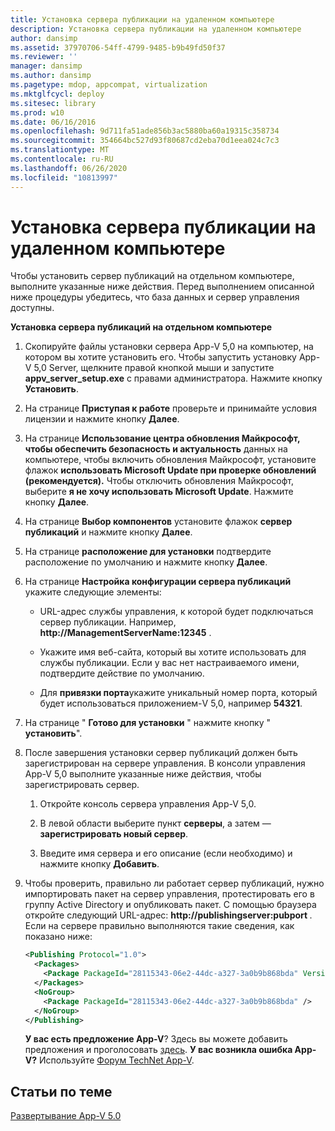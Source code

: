 ```yaml
---
title: Установка сервера публикации на удаленном компьютере
description: Установка сервера публикации на удаленном компьютере
author: dansimp
ms.assetid: 37970706-54ff-4799-9485-b9b49fd50f37
ms.reviewer: ''
manager: dansimp
ms.author: dansimp
ms.pagetype: mdop, appcompat, virtualization
ms.mktglfcycl: deploy
ms.sitesec: library
ms.prod: w10
ms.date: 06/16/2016
ms.openlocfilehash: 9d711fa51ade856b3ac5880ba60a19315c358734
ms.sourcegitcommit: 354664bc527d93f80687cd2eba70d1eea024c7c3
ms.translationtype: MT
ms.contentlocale: ru-RU
ms.lasthandoff: 06/26/2020
ms.locfileid: "10813997"
---
```

# Установка сервера публикации на удаленном компьютере


Чтобы установить сервер публикаций на отдельном компьютере, выполните указанные ниже действия. Перед выполнением описанной ниже процедуры убедитесь, что база данных и сервер управления доступны.

**Установка сервера публикаций на отдельном компьютере**

1. Скопируйте файлы установки сервера App-V 5,0 на компьютер, на котором вы хотите установить его. Чтобы запустить установку App-V 5,0 Server, щелкните правой кнопкой мыши и запустите **appv\_server\_setup.exe** с правами администратора. Нажмите кнопку **Установить**.

2. На странице **Приступая к работе** проверьте и принимайте условия лицензии и нажмите кнопку **Далее**.

3. На странице **Использование центра обновления Майкрософт, чтобы обеспечить безопасность и актуальность** данных на компьютере, чтобы включить обновления Майкрософт, установите флажок **использовать Microsoft Update при проверке обновлений (рекомендуется).** Чтобы отключить обновления Майкрософт, выберите **я не хочу использовать Microsoft Update**. Нажмите кнопку **Далее**.

4. На странице **Выбор компонентов** установите флажок **сервер публикаций** и нажмите кнопку **Далее**.

5. На странице **расположение для установки** подтвердите расположение по умолчанию и нажмите кнопку **Далее**.

6. На странице **Настройка конфигурации сервера публикаций** укажите следующие элементы:

   -   URL-адрес службы управления, к которой будет подключаться сервер публикации. Например, **http://ManagementServerName:12345** .

   -   Укажите имя веб-сайта, который вы хотите использовать для службы публикации. Если у вас нет настраиваемого имени, подтвердите действие по умолчанию.

   -   Для **привязки порта**укажите уникальный номер порта, который будет использоваться приложением-V 5,0, например **54321**.

7. На странице " **Готово для установки** " нажмите кнопку " **установить**".

8. После завершения установки сервер публикаций должен быть зарегистрирован на сервере управления. В консоли управления App-V 5,0 выполните указанные ниже действия, чтобы зарегистрировать сервер.

   1.  Откройте консоль сервера управления App-V 5,0.

   2.  В левой области выберите пункт **серверы**, а затем — **зарегистрировать новый сервер**.

   3.  Введите имя сервера и его описание (если необходимо) и нажмите кнопку **Добавить**.

9. Чтобы проверить, правильно ли работает сервер публикаций, нужно импортировать пакет на сервер управления, протестировать его в группу Active Directory и опубликовать пакет. С помощью браузера откройте следующий URL-адрес: <strong> http://publishingserver:pubport </strong> . Если на сервере правильно выполняются такие сведения, как показано ниже:

   ```xml
   <Publishing Protocol="1.0">
     <Packages>
       <Package PackageId="28115343-06e2-44dc-a327-3a0b9b868bda" VersionId="5d03c08f-51dc-4026-8cf9-15ebe3d65a72" PackageUrl="\\server\share\file.appv" />
     </Packages>
     <NoGroup>
       <Package PackageId="28115343-06e2-44dc-a327-3a0b9b868bda" />
     </NoGroup>
   </Publishing>
   ```

   **У вас есть предложение App-V**? Здесь вы можете добавить предложения и проголосовать [здесь](http://appv.uservoice.com/forums/280448-microsoft-application-virtualization). **У вас возникла ошибка App-V?** Используйте [Форум TechNet App-V](https://social.technet.microsoft.com/Forums/home?forum=mdopappv).

## Статьи по теме


[Развертывание App-V 5.0](deploying-app-v-50.md)

 

 





